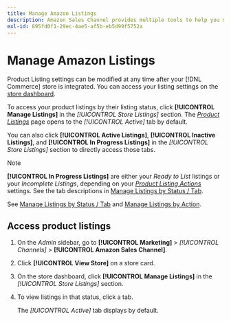 ```yaml
---
title: Manage Amazon Listings
description: Amazon Sales Channel provides multiple tools to help you manage your Amazon listings from the Commerce Admin.
exl-id: 895fd0f1-29ec-4ae5-af5b-eb5d99f5752a
---
```

# Manage Amazon Listings

Product Listing settings can be modified at any time after your [!DNL Commerce] store is integrated. You can access your listing settings on the [store dashboard](./amazon-store-dashboard.md).

To access your product listings by their listing status, click **[!UICONTROL Manage Listings]** in the _[!UICONTROL Store Listings]_ section. The [_Product Listings_](./managing-listings-by-tab.md) page opens to the _[!UICONTROL Active]_ tab by default.

You can also click **[!UICONTROL Active Listings]**, **[!UICONTROL Inactive Listings]**, and **[!UICONTROL In Progress Listings]** in the _[!UICONTROL Store Listings]_ section to directly access those tabs.

>[!NOTE]
>
>**[!UICONTROL In Progress Listings]** are either your _Ready to List_ listings or your _Incomplete Listings_, depending on your [_Product Listing Actions_](./product-listing-actions.md) settings. See the tab descriptions in [Manage Listings by Status / Tab](./managing-listings-by-tab.md).

See [Manage Listings by Status / Tab](./managing-listings-by-tab.md) and [Manage Listings by Action](./managing-listings-by-action.md).

## Access product listings

1. On the _Admin_ sidebar, go to **[!UICONTROL Marketing]** > _[!UICONTROL Channels]_ > **[!UICONTROL Amazon Sales Channel]**.

1. Click **[!UICONTROL View Store]** on a store card.

1. On the store dashboard, click **[!UICONTROL Manage Listings]** in the _[!UICONTROL Store Listings]_ section.

1. To view listings in that status, click a tab.

   The _[!UICONTROL Active]_ tab displays by default.
